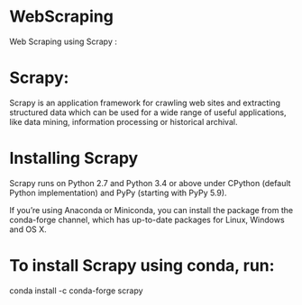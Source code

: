 # WebScraping
Web Scraping using Scrapy :

# Scrapy:
Scrapy is an application framework for crawling web sites and extracting structured data which can be used for a wide range of useful applications, like data mining, information processing or historical archival.

# Installing Scrapy

Scrapy runs on Python 2.7 and Python 3.4 or above under CPython (default Python implementation) and PyPy (starting with PyPy 5.9).

If you’re using Anaconda or Miniconda, you can install the package from the conda-forge channel, which has up-to-date packages for Linux, Windows and OS X.

# To install Scrapy using conda, run:

conda install -c conda-forge scrapy
